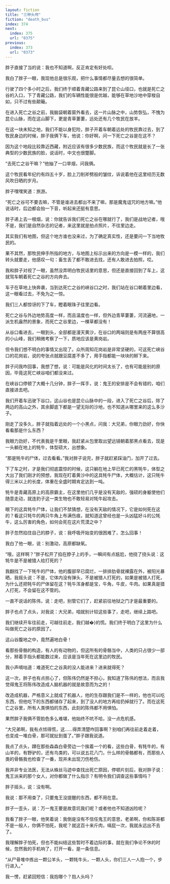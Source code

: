 ```yaml
---
layout: fiction
title: "三种头颅"
fiction: "death_bus"
index: 374
next:
  index: 375
  url: "0375"
previous:
  index: 373
  url: "0373"
---
```

胖子直接了当的说：我也不知道啊，反正肯定有好处呗。

我白了胖子一眼，我现他总是很乐观，把什么事情都尽量去想的很简单。

行驶了四个多小时之后，我们终于顺着青藏公路来到了昆仑山垭口，也就是死亡之谷的入口，下了青藏公路，我们的车辆性能很是优越，能够在草地沙地中穿梭自如，只不过有些颠簸。

在进入死亡之谷之前，我脑袋朝着窗外看去，这一片山脉之中，山势恢弘，不愧为昆仑山脉，而在这山脚下，更是青草萋萋，远处还有几个牧民在放羊。

在这一块未知之地，我们不能以身犯险，胖子开着车朝着远处的牧民靠过去，到了牧民身边的时候，胖子我俩下车，他说：你好啊，问一下死亡之谷是在这不？

因为这个地段比较靠近西藏，附近应该有很多少数民族，而这个牧民就是长了一张典型的少数民族的脸，说话时，中文也很蹩脚。

“去死亡之谷干嘛？”他抽了一口旱烟，问我俩。

这个牧民看年纪约有四五十岁，脸上刀削斧劈般的皱纹，诉说着他在这里经历无数风吹日晒的岁月。

胖子嘿嘿笑道：旅游。

“死亡之谷可不要去嘛，不管是谁进去都出不来了嘛，那是魔鬼诅咒的地方嘛。”他说话时，后边都会抬一下音，听起来还挺有意思。

胖子递上去一根烟，说：你就告诉我们死亡之谷在哪就行了，我们是战地记者，哦不是，我们是自然杂志的记者，来这里就是拍点照片，不往里边走。

其实我们有地图，但这个地方谁也没来过，为了确定真实性，还是要问一下当地牧民的。

果不其然，那牧民伸手所指的地方，与地图上标示出来的方向是一模一样的，我们转头就要走，他感叹一句：畜生丢了都不敢进去找，还有人敢进去拍照，哎。

我和胖子对视了一眼，虽然没弄明白牧民话里的意思，但还是直接回到了车上，这就驾车朝着死亡之谷的方向奔去。

车子在草地上快奔袭，当到达死亡之谷的峡谷口之时，我们站在谷口朝着里边看，这一眼看过去，不免为之一惊。

我们三人都惊讶的下了车，瞪着眼珠子往里边看。

死亡之谷与外边地势高度一样，而且温度也一样，但外边青草萋萋，河流遍地，一派生机盎然的景象，而死亡之谷里边，一棵草都没有！

从谷口看进去，一眼到头，全部都是漫天黄沙，在谷口的两端则是有两座不算很高的小山峰，我们稍微考察了一下，质地应该是黄岗岩。

但令我们想不明白的事情又出现了。众所周知花岗岩是非常坚硬的，可这死亡峡谷口的花岗岩，说的夸张点就跟豆腐差不多了，用手指都能一块块的掰下来。

胖子问我咋回事，我想了想，说：可能是风化的时间太长了，也有可能是别的原因，毕竟这死亡峡谷咱们都没来过。

在峡谷口停顿了大概十几分钟，胖子一挥手，说：鬼王的安排是不会有错的，咱们直接进去吧。

我们开着车迅驶下谷口，这山谷也是昆仑山脉中的一段，进入了死亡之谷后，除了两边的高山之外，其余脚底下都是一望无际的沙地，也不知道从哪里来的这么多沙子。

刚走了没多久，胖子就指着远处的一个小黑点，问我：大兄弟，你眼力劲好，你快看看那是什么东西？

我眼力劲好，不代表我是千里眼，我赶紧从包里取出望远镜朝着那黑点看去，现是一头躺在地上的牦牛，体型硕大，出想象。

“那是牦牛的尸体，过去看看。”我对胖子说完，胖子就赶紧踩油门，加开了过去。

下了车之时，才是我们彻底震惊的时候，这只躺在地上早已死亡的黑牦牛，体型之大出了我们刚才的预想，我现在盯着黄沙中的这具牦牛尸体，大概估计，这只牦牛得三米以上的长度，体重在全盛时期肯定达到一吨。

牦牛是青藏高原上的高原霸主，在这里他们几乎是没有天敌的，强硕的身躯使他们随意走动，就连豹子这一类生物也不敢轻易对牦牛起攻击。

眼下的这具牦牛尸体，让我们不禁猜想，在没有天敌的情况下，它是如何死在这的？看这只牦牛的两只牛角上布满伤痕，就知道这曾经也是一头凶猛好斗的公牦牛，这么厉害的角色，如何会死在这片荒漠之中？

胖子忽然掐住自己的脖子，说：我呼吸开始变的很困难了，怎么回事！

我白了他一眼，说：别激动，高原都缺氧。

“哦，这样啊？”胖子松开了掐在脖子上的手，一瞬间有点尴尬，他挠了挠头说：这牦牛是不是被猎人给打死的？

我翻找了一下牦牛的尸体，他的腹部早已腐烂，一排排肋骨就裸露在外，被阳光暴晒，我摇头说：不是，它体内没有弹头，不是被猎人打死的，如果是被猎人打死，为什么还把牦牛的尸体留在这？牦牛浑身都是宝，牛角，牛皮，牛肉。如果真是猎人打死，不会留在这不管的。

一直不说话的陈伟，说：走吧，别管它们了，赶紧前往地狱之门才是最重要的。

胖子也点了点头，对我说：大兄弟，咱就别计较这些事了，走吧，继续上路吧。

我们继续开车往前走，可越往前走，我们越�}的慌。我们终于明白了这里为什么叫做死亡之谷的原因了。

这山谷腹地之中，竟然遍地白骨！

看那些骨骼的构造，有人的有动物的，但这所有的骨骼当中，人类的只占很少一部分，掰着手指头都能数过来，应该是当年死在这里边的牧民。

我小声嘀咕道：难道死亡之谷真的没人能进来？进来就得死？

这一次，胖子也有点担心了，但陈伟仍然是不担心，我知道了陈伟的想法，而且我觉得鬼王将陈伟改造成人脑机器的就是故意而为之的！

改造成机器，严格意义上就成了机器人，他的生存跟我们是不一样的，他也可以吃东西，但他吃下的东西都储存了起来，到了没人的地方再给扔掉就行了。而在这死亡之谷里，所有人类惧怕的东西，此刻的陈伟都不用惧怕。

果然胖子我俩不管脸色多么难堪，他始终不吭不哈，没一点危机感。

“大兄弟啊，我有点怵得慌，这……得弄清楚咋回事啊？别咱们再往前走着走着，也变成一堆白骨，那可就扯到蛋了。”胖子跟我说道。

我点了点头，蹲在那些森森白骨旁边一个挨着一个的看，这些白骨，有牦牛的，有山羊的，有野驴的，还有鸟类的，可以说五花八门，什么样的骨骼都有，而那些人类的骨骼我也检查了一番，现并未出现刀伤枪伤。

我并非专业法医，无法从蛛丝马迹中查找出死亡原因，停顿片刻后，我对胖子说：鬼王派来的那个女人，对你都做了什么指示？有明令我们调查这些事情吗？

胖子摇头，说：没有啊。

我说：那不用查了，只要鬼王没提醒的东西，都不用在意。

胖子一歪头，说：万一鬼王要是故意坑我们呢？或者他也不知道凶险呢？

我看了胖子一眼，他笑着说：我倒是没有不信任鬼王的意思，老弟啊，你和陈哥都不是一般人，你俩不怕死，我呢？就这百十来斤肉，嗝屁一次，我就永远出不去了。

我理解胖子怕死，但也不能纠结这些暂时不着边际的事，就在我们争论不休的时候，忽然我的手机响了，打开一看，是一条信息。

“从尸骨堆中拣出一颗公羊头，一颗牦牛头，一颗人头，你们三人一人抱一个，步行进入。”

我一愣，赶紧回短信：我抱哪个？抱人头吗？